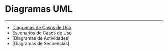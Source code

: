 # Diagramas UML
---
- [Diagramas de Casos de Uso](diagramas_de_casos_de_uso.md)
- [Escenarios de Casos de Uso](escenarios_de_casos_de_uso.md)
- [Diagramas de Actividades]
- [Diagramas de Secuencias] 
